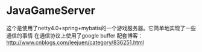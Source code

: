 # JavaGameServer
这个是使用了netty4.0+spring+mybatis的一个游戏服务器。它简单地实现了一些通信的事情
在通信协议上使用了google buffer
配套博客：http://www.cnblogs.com/leejuen/category/836251.html